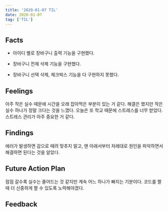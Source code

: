 ```yaml
---
title: '2020-01-07 TIL'
date: 2020-01-07
tag: ['TIL']
---
```


## Facts

- 아이디 별로 장바구니 출력 기능을 구현했다.

- 장바구니 전체 삭제 기능을 구현했다.

- 장바구니 선택 삭제, 체크박스 기능을 다 구현하지 못했다.

## Feelings

아주 작은 실수 때문에 시간을 오래 잡아먹은 부분이 있는 거 같다. 해결은 했지만 작은 실수 하나가 정말 크다는 것을 느꼈다. 오늘은 또 학교 때문에 스트레스를 너무 받았다. 스트레스 관리가 아주 중요한 거 같다.

## Findings

에러가 발생하면 감으로 때려 맞추지 말고, 맨 아래서부터 차례대로 원인을 파악하면서 해결하면 된다는 것을 알았다.

## Future Action Plan

점점 갈수록 실수는 줄어드는 것 같지만 계속 어느 하나가 빠지는 기분이다. 코드를 짤 때 더 신중하게 짤 수 있도록 노력해야겠다.

## Feedback
